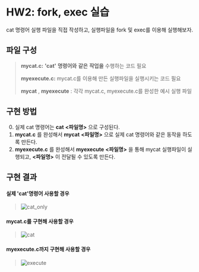 # HW2: fork, exec 실습

cat 명령어 실행 파일을 직접 작성하고, 실행파일을 fork 및 exec를 이용해 실행해보자.

## 파일 구성
> __mycat.c:__ __'cat'__ __명령어와__ __같은__ __작업을__ 수행하는 코드 필요
> 
> __myexecute.c:__ mycat.c를 이용해 만든 실행파일을 실행시키는 코드 필요
>
> __mycat__ , __myexecute__ : 각각 mycat.c, myexecute.c를 완성한 예시 실행 파일


## 구현 방법
0. 실제 cat 명령어는 __cat__ __<파일명>__ 으로 구성된다.
1. __mycat.c__ 를 완성해서 __mycat__ __<파일명>__ 으로 실제 cat 명령어와 같은 동작을 하도록 만든다.
2. __myexecute.c__ 를 완성해서 __myexecute__ __<파일명>__ 을 통해 mycat 실행파일이 실행되고, __<파일명>__ 이 전달될 수 있도록 만든다.

## 구현 결과

#### 실제 'cat'명령어 사용할 경우

> ![cat_only](https://user-images.githubusercontent.com/44739822/124771793-647d4b80-df76-11eb-8bda-4e6d850f23b1.PNG)

#### mycat.c를 구현해 사용할 경우

> ![cat](https://user-images.githubusercontent.com/44739822/124771841-70690d80-df76-11eb-925f-d589887052d5.PNG)

#### myexecute.c까지 구현해 사용할 경우

> ![execute](https://user-images.githubusercontent.com/44739822/124773532-00f41d80-df78-11eb-85d9-c47e2a919bcf.PNG)
